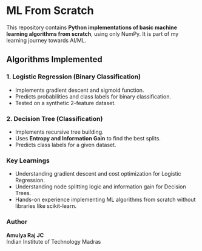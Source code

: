# ML From Scratch

This repository contains **Python implementations of basic machine learning algorithms from scratch**, using only NumPy. It is part of my learning journey towards AI/ML.

## Algorithms Implemented

### 1. Logistic Regression (Binary Classification)
- Implements gradient descent and sigmoid function.
- Predicts probabilities and class labels for binary classification.
- Tested on a synthetic 2-feature dataset.

### 2. Decision Tree (Classification)
- Implements recursive tree building.
- Uses **Entropy and Information Gain** to find the best splits.
- Predicts class labels for a given dataset.

### Key Learnings
- Understanding gradient descent and cost optimization for Logistic Regression.
- Understanding node splitting logic and information gain for Decision Trees.
- Hands-on experience implementing ML algorithms from scratch without libraries like scikit-learn.

### Author
**Amulya Raj JC**  
Indian Institute of Technology Madras
